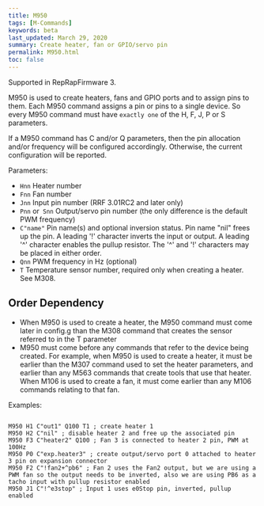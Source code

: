 ```yaml
---
title: M950
tags: [M-Commands] 
keywords: beta 
last_updated: March 29, 2020 
summary: Create heater, fan or GPIO/servo pin 
permalink: M950.html
toc: false 
---
```



Supported in RepRapFirmware 3.

M950 is used to create heaters, fans and GPIO ports and to assign pins to them. Each M950 command assigns a pin or pins to a single device. So every M950 command must have `exactly one` of the H, F, J, P or S parameters.

If a M950 command has C and/or Q parameters, then the pin allocation and/or frequency will be configured accordingly. Otherwise, the current configuration will be reported.

Parameters:

* `Hnn` Heater number
* `Fnn` Fan number
* `Jnn` Input pin number (RRF 3.01RC2 and later only)
* `Pnn` or` Snn` Output/servo pin number (the only difference is the default PWM frequency)
* `C"name"` Pin name(s) and optional inversion status. Pin name "nil" frees up the pin. A leading '!' character inverts the input or output. A leading '^' character enables the pullup resistor. The '^' and '!' characters may be placed in either order.
* `Qnn` PWM frequency in Hz (optional)
* `T` Temperature sensor number, required only when creating a heater. See M308.

## Order Dependency

* When M950 is used to create a heater, the M950 command must come later in config.g than the M308 command that creates the sensor referred to in the T parameter
* M950 must come before any commands that refer to the device being created. For example, when M950 is used to create a heater, it must be earlier than the M307 command used to set the heater parameters, and earlier than any M563 commands that create tools that use that heater. When M106 is used to create a fan, it must come earlier than any M106 commands relating to that fan.

Examples:

```

M950 H1 C"out1" Q100 T1 ; create heater 1
M950 H2 C"nil" ; disable heater 2 and free up the associated pin
M950 F3 C"heater2" Q100 ; Fan 3 is connected to heater 2 pin, PWM at 100Hz
M950 P0 C"exp.heater3" ; create output/servo port 0 attached to heater 3 pin on expansion connector
M950 F2 C"!fan2+^pb6" ; Fan 2 uses the Fan2 output, but we are using a PWM fan so the output needs to be inverted, also we are using PB6 as a tacho input with pullup resistor enabled
M950 J1 C"!^e3stop" ; Input 1 uses e0Stop pin, inverted, pullup enabled

```


